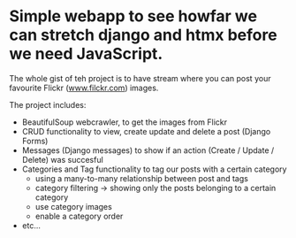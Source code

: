 # Simple webapp to see howfar we can stretch django and htmx before we need JavaScript.

The whole gist of teh project is to have stream where you can post your favourite Flickr (www.filckr.com) images.

The project includes:
* BeautifulSoup webcrawler, to get the images from Flickr
* CRUD functionality to view, create update and delete a post (Django Forms)
* Messages (Django messages) to show if an action (Create / Update / Delete) was succesful
* Categories and Tag functionality to tag our posts with a certain category 
  * using a many-to-many relationship between post and tags
  * category filtering -> showing only the posts belonging to a certain category
  * use category images
  * enable a category order
* etc...


